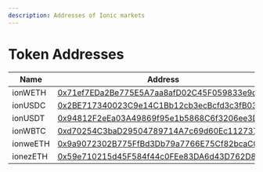 ```yaml
---
description: Addresses of Ionic markets
---
```


# Token Addresses



| Name     | Address                                                                                                                      |
| -------- | ---------------------------------------------------------------------------------------------------------------------------- |
| ionWETH  | [0x71ef7EDa2Be775E5A7aa8afD02C45F059833e9d2](https://explorer.mode.network/token/0x71ef7EDa2Be775E5A7aa8afD02C45F059833e9d2) |
| ionUSDC  | [0x2BE717340023C9e14C1Bb12cb3ecBcfd3c3fB038](https://explorer.mode.network/token/0x2BE717340023C9e14C1Bb12cb3ecBcfd3c3fB038) |
| ionUSDT  | [0x94812F2eEa03A49869f95e1b5868C6f3206ee3D3](https://explorer.mode.network/token/0x94812F2eEa03A49869f95e1b5868C6f3206ee3D3) |
| ionWBTC  | [0xd70254C3baD29504789714A7c69d60Ec1127375C](https://explorer.mode.network/token/0xd70254C3baD29504789714A7c69d60Ec1127375C) |
| ionweETH | [0x9a9072302B775FfBd3Db79a7766E75Cf82bcaC0A](https://explorer.mode.network/token/0x9a9072302B775FfBd3Db79a7766E75Cf82bcaC0A) |
| ionezETH | [0x59e710215d45F584f44c0FEe83DA6d43D762D857](https://explorer.mode.network/token/0x59e710215d45F584f44c0FEe83DA6d43D762D857) |

